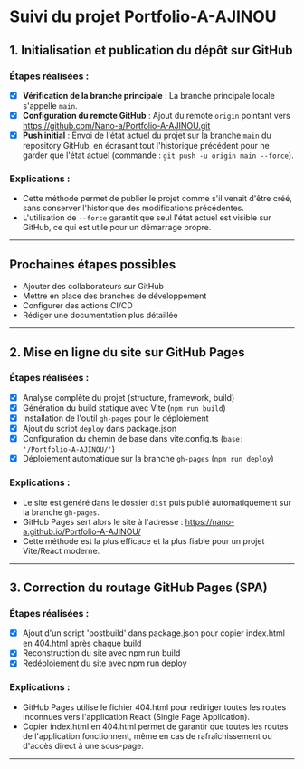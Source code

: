 # Suivi du projet Portfolio-A-AJINOU

## 1. Initialisation et publication du dépôt sur GitHub

### Étapes réalisées :

- [x] **Vérification de la branche principale** : La branche principale locale s'appelle `main`.
- [x] **Configuration du remote GitHub** : Ajout du remote `origin` pointant vers https://github.com/Nano-a/Portfolio-A-AJINOU.git
- [x] **Push initial** : Envoi de l'état actuel du projet sur la branche `main` du repository GitHub, en écrasant tout l'historique précédent pour ne garder que l'état actuel (commande : `git push -u origin main --force`).

### Explications :
- Cette méthode permet de publier le projet comme s'il venait d'être créé, sans conserver l'historique des modifications précédentes.
- L'utilisation de `--force` garantit que seul l'état actuel est visible sur GitHub, ce qui est utile pour un démarrage propre.

---

## Prochaines étapes possibles
- Ajouter des collaborateurs sur GitHub
- Mettre en place des branches de développement
- Configurer des actions CI/CD
- Rédiger une documentation plus détaillée

--- 

## 2. Mise en ligne du site sur GitHub Pages

### Étapes réalisées :
- [x] Analyse complète du projet (structure, framework, build)
- [x] Génération du build statique avec Vite (`npm run build`)
- [x] Installation de l'outil `gh-pages` pour le déploiement
- [x] Ajout du script `deploy` dans package.json
- [x] Configuration du chemin de base dans vite.config.ts (`base: '/Portfolio-A-AJINOU/'`)
- [x] Déploiement automatique sur la branche `gh-pages` (`npm run deploy`)

### Explications :
- Le site est généré dans le dossier `dist` puis publié automatiquement sur la branche `gh-pages`.
- GitHub Pages sert alors le site à l'adresse : https://nano-a.github.io/Portfolio-A-AJINOU/
- Cette méthode est la plus efficace et la plus fiable pour un projet Vite/React moderne.

--- 

## 3. Correction du routage GitHub Pages (SPA)

### Étapes réalisées :
- [x] Ajout d'un script 'postbuild' dans package.json pour copier index.html en 404.html après chaque build
- [x] Reconstruction du site avec npm run build
- [x] Redéploiement du site avec npm run deploy

### Explications :
- GitHub Pages utilise le fichier 404.html pour rediriger toutes les routes inconnues vers l'application React (Single Page Application).
- Copier index.html en 404.html permet de garantir que toutes les routes de l'application fonctionnent, même en cas de rafraîchissement ou d'accès direct à une sous-page.

--- 